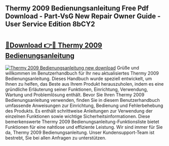 ## Thermy 2009 Bedienungsanleitung Free Pdf Download - Part-VsG New Repair Owner Guide - User Service Edition 8bCY2

# <h2><a href="http://df2cc7.blite.top/?on=Thermy+2009+Bedienungsanleitung">🔗Download 👉🔴 Thermy 2009 Bedienungsanleitung</a></h2>

[![Thermy 2009 Bedienungsanleitung new download](https://i.imgur.com/lujVjoI.png)](http://df2cc7.blite.top/?on=Thermy+2009+Bedienungsanleitung)
Grüße und willkommen im Benutzerhandbuch für Ihr neu aktualisiertes Thermy 2009 Bedienungsanleitung. Dieses Handbuch wurde speziell entwickelt, um Ihnen zu helfen, das Beste aus Ihrem Produkt herauszuholen, indem es eine gründliche Erläuterung seiner Funktionen, Einrichtung, Verwendung, Wartung und Problemlösung enthält. Bevor Sie Ihren Thermy 2009 Bedienungsanleitung verwenden, finden Sie in diesem Benutzerhandbuch umfassende Anweisungen zur Einrichtung, Bedienung und Fehlerbehebung des Produkts. Es enthält schrittweise Anleitungen zur Verwendung der einzelnen Funktionen sowie wichtige Sicherheitsinformationen. Diese bemerkenswerte Thermy 2009 Bedienungsanleitung-Funktionsliste bietet Funktionen für eine nahtlose und effiziente Leistung. Wir sind immer für Sie da, Thermy 2009 Bedienungsanleitung. Unser Kundensupport-Team ist bestrebt, Sie bei allen Anfragen zu unterstützen.
